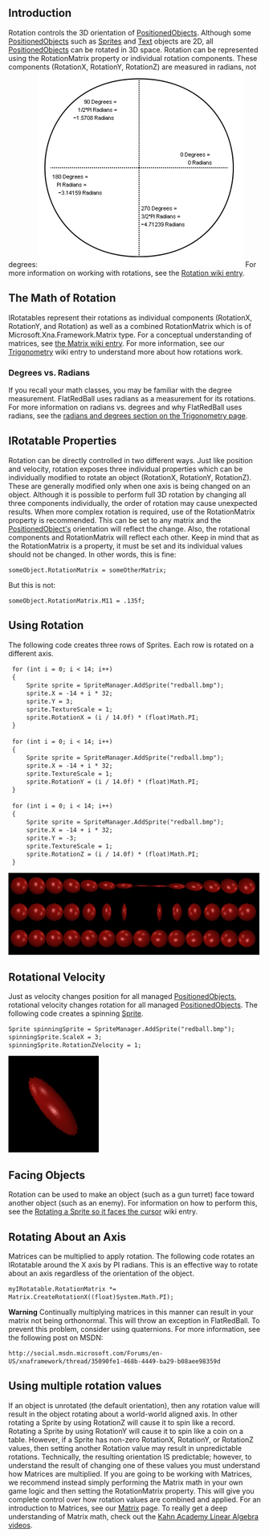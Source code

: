 ## Introduction

Rotation controls the 3D orientation of [PositionedObjects](/documentation/api/flatredball/flatredball-positionedobject/.md "FlatRedBall.PositionedObject"). Although some [PositionedObjects](/documentation/api/flatredball/flatredball-positionedobject/.md "FlatRedBall.PositionedObject") such as [Sprites](/frb/docs/index.php?title=FlatRedBall.Sprite.md "FlatRedBall.Sprite") and [Text](/frb/docs/index.php?title=FlatRedBall.Graphics.Text.md "FlatRedBall.Graphics.Text") objects are 2D, all [PositionedObjects](/documentation/api/flatredball/flatredball-positionedobject/.md "FlatRedBall.PositionedObject") can be rotated in 3D space. Rotation can be represented using the RotationMatrix property or individual rotation components. These components (RotationX, RotationY, RotationZ) are measured in radians, not degrees:![RadiansAndDegrees.png](/media/migrated_media-RadiansAndDegrees.png) For more information on working with rotations, see the [Rotation wiki entry](/frb/docs/index.php?title=Math:Rotation.md "Math:Rotation").

## The Math of Rotation

IRotatables represent their rotations as individual components (RotationX, RotationY, and Rotation) as well as a combined RotationMatrix which is of Microsoft.Xna.Framework.Matrix type. For a conceptual understanding of matrices, see [the Matrix wiki entry](/frb/docs/index.php?title=Matrix.md "Matrix"). For more information, see our [Trigonometry](/frb/docs/index.php?title=Math:Trigonometry.md "Math:Trigonometry") wiki entry to understand more about how rotations work.

### Degrees vs. Radians

If you recall your math classes, you may be familiar with the degree measurement. FlatRedBall uses radians as a measurement for its rotations. For more information on radians vs. degrees and why FlatRedBall uses radians, see the [radians and degrees section on the Trigonometry page](/frb/docs/index.php?title=Math:Trigonometry.md#Radians_and_Degrees "Math:Trigonometry").

## IRotatable Properties

Rotation can be directly controlled in two different ways. Just like position and velocity, rotation exposes three individual properties which can be individually modified to rotate an object (RotationX, RotationY, RotationZ). These are generally modified only when one axis is being changed on an object. Although it is possible to perform full 3D rotation by changing all three components individually, the order of rotation may cause unexpected results. When more complex rotation is required, use of the RotationMatrix property is recommended. This can be set to any matrix and the [PositionedObject's](/documentation/api/flatredball/flatredball-positionedobject/.md "FlatRedBall.PositionedObject") orientation will reflect the change. Also, the rotational components and RotationMatrix will reflect each other. Keep in mind that as the RotationMatrix is a property, it must be set and its individual values should not be changed. In other words, this is fine:

    someObject.RotationMatrix = someOtherMatrix;

But this is not:

    someObject.RotationMatrix.M11 = .135f;

## Using Rotation

The following code creates three rows of Sprites. Each row is rotated on a different axis.

     for (int i = 0; i < 14; i++)
     {
         Sprite sprite = SpriteManager.AddSprite("redball.bmp");
         sprite.X = -14 + i * 32;
         sprite.Y = 3;
         sprite.TextureScale = 1;
         sprite.RotationX = (i / 14.0f) * (float)Math.PI;
     }

     for (int i = 0; i < 14; i++)
     {
         Sprite sprite = SpriteManager.AddSprite("redball.bmp");
         sprite.X = -14 + i * 32;
         sprite.TextureScale = 1;
         sprite.RotationY = (i / 14.0f) * (float)Math.PI;
     }                
     
     for (int i = 0; i < 14; i++)
     {
         Sprite sprite = SpriteManager.AddSprite("redball.bmp");
         sprite.X = -14 + i * 32;
         sprite.Y = -3;
         sprite.TextureScale = 1;
         sprite.RotationZ = (i / 14.0f) * (float)Math.PI;
     }

![RotatedSprites.png](/media/migrated_media-RotatedSprites.png)

## Rotational Velocity

Just as velocity changes position for all managed [PositionedObjects](/frb/docs/index.php?title=FlatRedBall.PositionedObject.md "FlatRedBall.PositionedObject"), rotational velocity changes rotation for all managed [PositionedObjects](/frb/docs/index.php?title=FlatRedBall.PositionedObject.md "FlatRedBall.PositionedObject"). The following code creates a spinning [Sprite](/frb/docs/index.php?title=FlatRedBall.Sprite.md "FlatRedBall.Sprite").

    Sprite spinningSprite = SpriteManager.AddSprite("redball.bmp");
    spinningSprite.ScaleX = 3;
    spinningSprite.RotationZVelocity = 1;

![SpinningSprite.png](/media/migrated_media-SpinningSprite.png)

## Facing Objects

Rotation can be used to make an object (such as a gun turret) face toward another object (such as an enemy). For information on how to perform this, see the [Rotating a Sprite so it faces the cursor](/frb/docs/index.php?title=Math:Rotation.md#Rotating_a_Sprite_so_it_faces_the_cursor "Math:Rotation") wiki entry.

## Rotating About an Axis

Matrices can be multiplied to apply rotation. The following code rotates an IRotatable around the X axis by PI radians. This is an effective way to rotate about an axis regardless of the orientation of the object.

    myIRotatable.RotationMatrix *= Matrix.CreateRotationX((float)System.Math.PI);

**Warning** Continually multiplying matrices in this manner can result in your matrix not being orthonormal. This will throw an exception in FlatRedBall. To prevent this problem, consider using quaternions. For more information, see the following post on MSDN:

    http://social.msdn.microsoft.com/Forums/en-US/xnaframework/thread/35090fe1-468b-4449-ba29-b08aee98359d

## Using multiple rotation values

If an object is unrotated (the default orientation), then any rotation value will result in the object rotating about a world-world aligned axis. In other rotating a Sprite by using RotationZ will cause it to spin like a record. Rotating a Sprite by using RotationY will cause it to spin like a coin on a table. However, if a Sprite has non-zero RotationX, RotationY, or RotationZ values, then setting another Rotation value may result in unpredictable rotations. Technically, the resulting orientation IS predictable; however, to understand the result of changing one of these values you must understand how Matrices are multiplied. If you are going to be working with Matrices, we recommend instead simply performing the Matrix math in your own game logic and then setting the RotationMatrix property. This will give you complete control over how rotation values are combined and applied. For an introduction to Matrices, see our [Matrix](/frb/docs/index.php?title=Matrix.md "Matrix") page. To really get a deep understanding of Matrix math, check out the [Kahn Academy Linear Algebra videos](http://www.khanacademy.org/#Linear%20Algebra).

## 
